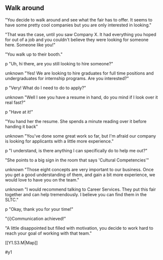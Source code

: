 ## Walk around

"You decide to walk around and see what the fair has to offer. It seems to have some pretty cool companies but you are only interested in looking."

"That was the case, until you saw Company X. It had everything you hoped for out of a job and you couldn't believe they were looking for someone here. Someone like you!"

"You walk up to their booth."

p "Uh, hi there, are you still looking to hire someone?"

unknown "Yes! We are looking to hire graduates for full time positions and undergraduates for internship programs. Are you interested?"

p "Very! What do I need to do to apply?"

unknown "Well I see you have a resume in hand, do you mind if I look over it real fast?"

p "Have at it!"

"You hand her the resume. She spends a minute reading over it before handing it back"

unknown "You've done some great work so far, but I'm afraid our company is looking for applicants with a little more experience."

p "I understand, is there anything I can specifically do to help me out?"

"She points to a big sign in the room that says 'Cultural Competencies'"

unknown "Those eight concepts are very important to our business. Once you get a good understanding of them, and gain a bit more experience, we would love to have you on the team."
 
 unknown "I would recommend talking to Career Services. They put this fair together and can help tremendously. I believe you can find them in the SLTC."
 
 p "Okay, thank you for your time!"
 
 "{i}Communication achieved!"
 
 "A little disappointed but filled with motivation, you decide to work hard to reach your goal of working with that team."

[[Y1.S3.M|Map]]

#y1 